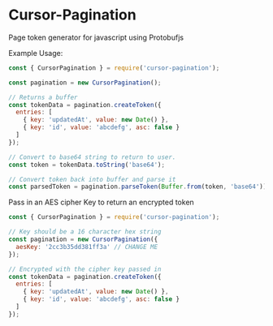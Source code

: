 # Cursor-Pagination
Page token generator for javascript using Protobufjs

Example Usage:
```javascript
const { CursorPagination } = require('cursor-pagination');

const pagination = new CursorPagination();

// Returns a buffer
const tokenData = pagination.createToken({
  entries: [
    { key: 'updatedAt', value: new Date() },
    { key: 'id', value: 'abcdefg', asc: false }
  ]
});

// Convert to base64 string to return to user.
const token = tokenData.toString('base64');

// Convert token back into buffer and parse it
const parsedToken = pagination.parseToken(Buffer.from(token, 'base64'));
```


Pass in an AES cipher Key to return an encrypted token
```javascript
const { CursorPagination } = require('cursor-pagination');

// Key should be a 16 character hex string
const pagination = new CursorPagination({
  aesKey: '2cc3b35dd381ff3a' // CHANGE ME
});

// Encrypted with the cipher key passed in
const tokenData = pagination.createToken({
  entries: [
    { key: 'updatedAt', value: new Date() },
    { key: 'id', value: 'abcdefg', asc: false }
  ]
});
```